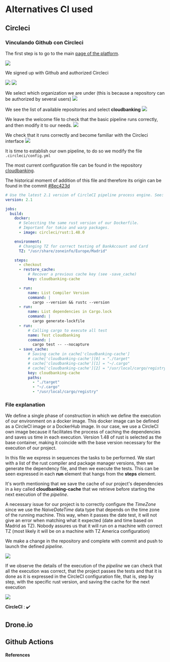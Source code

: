 # Alternatives CI used

## Circleci

###  Vinculando Github con Circleci

The first step is to go to the main [page of the platform](http://circleci.com).

![](img/r3/00.png)


We signed up with Github and authorized Circleci

![](img/r3/01.png)
![](img/r3/02.png)

We select which organization we are under (this is because a repository can be authorized by several users)
![](img/r3/03.png)

We see the list of available repositories and select **cloudbanking**
![](img/r3/04.png)

We leave the welcome file to check that the basic pipeline runs correctly, and then modify it to our needs.
![](img/r3/05.png)


We check that it runs correctly and become familiar with the Circleci interface
![](img/r3/06.png)

It is time to establish our own pipeline, to do so we modify the file `.circleci/config.yml`


The most current configuration file can be found in the repository [cloudbanking](https://github.com/pepitoenpeligro/cloudbanking/blob/master/.circleci/config.yml).

The historical moment of addition of this file and therefore its origin can be found in the commit [#8ec423d](https://github.com/pepitoenpeligro/cloudbanking/commit/8ec423d73c48ad5e112b6923bad68f91c0e1c5b9#diff-78a8a19706dbd2a4425dd72bdab0502ed7a2cef16365ab7030a5a0588927bf47)


```yaml
# Use the latest 2.1 version of CircleCI pipeline process engine. See: https://circleci.com/docs/2.0/configuration-reference
version: 2.1

jobs:
  build:
    docker:
      # Seleccting the same rust version of our Dockerfile.
      # Important for tokio and warp packages.
      - image: circleci/rust:1.48.0

    environment:
      # Changing TZ for correct testing of BankAccount and Card
      TZ: "/usr/share/zoneinfo/Europe/Madrid"

    steps:
      - checkout
      - restore_cache:
          # Recover a previous cache key (see -save_cache)
          key: cloudbanking-cache

      - run:
          name: List Compiler Version
          command: | 
            cargo --version && rustc --version
      - run:
          name: List dependencies in Cargo.lock
          command: |
            cargo generate-lockfile
      - run:
          # Calling cargo to execute all test
          name: Test cloudbanking
          command: |
            cargo test -- --nocapture
      - save_cache:
          # Saving cache in cache['cloudbanking-cache']
          # cache['cloudbanking-cache'][0] = "./target"
          # cache['cloudbanking-cache'][1] = "~/.cargo"
          # cache['cloudbanking-cache'][2] = "/usr/local/cargo/registry"
          key: cloudbanking-cache
          paths:
            - "./target"
            - "~/.cargo"
            - "/usr/local/cargo/registry"
```


### File explanation

We define a single phase of construction in which we define the execution of our environment on a docker image.
This docker image can be defined as a CircleCI image or a DockerHub image. In our case, we use a CircleCI own image because it facilitates the process of caching the dependencies and saves us time in each execution. Version 1.48 of rust is selected as the base container, making it coincide with the base version necessary for the execution of our project.

In this file we express in sequences the tasks to be performed. We start with a list of the rust compiler and package manager versions, then we generate the dependency file, and then we execute the tests.
This can be seen expressed in each **run** element that hangs from the **steps** element.

It's worth mentioning that we save the cache of our project's dependencies in a key called **cloudbanking-cache** that we retrieve before starting the next execution of the *pipeline*. 

A necessary issue for our project is to correctly configure the *TimeZone* since we use the *NaiveDateTime* data type that depends on the time zone of the running machine. This way, when it passes the date test, it will not give an error when matching what it expected (date and time based on Madrid as TZ). Nobody assures us that it will run on a machine with correct TZ (most likely it will be on a machine with TZ America configuration)

We make a change in the repository and complete with commit and push to launch the defined *pipeline*.

![](img/r3/08.png)

If we observe the details of the execution of the *pipeline* we can check that all the execution was correct, that the project passes the tests and that it is done as it is expressed in the CircleCI configuration file, that is, step by step, with the specific rust version, and saving the cache for the next execution

![](img/r3/07.png)

**CircleCI** : :heavy_check_mark:



## Drone.io



## Github Actions




#### References